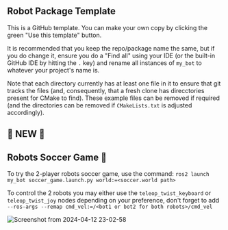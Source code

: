 ## Robot Package Template

This is a GitHub template. You can make your own copy by clicking the green "Use this template" button.

It is recommended that you keep the repo/package name the same, but if you do change it, ensure you do a "Find all" using your IDE (or the built-in GitHub IDE by hitting the `.` key) and rename all instances of `my_bot` to whatever your project's name is.

Note that each directory currently has at least one file in it to ensure that git tracks the files (and, consequently, that a fresh clone has direcctories present for CMake to find). These example files can be removed if required (and the directories can be removed if `CMakeLists.txt` is adjusted accordingly).

🔽 NEW 🔽
---------------------------------------------------------------------------------------------

## Robots Soccer Game 🤖

To try the 2-player robots soccer game, use the command: `ros2 launch my_bot soccer_game.launch.py world:=<soccer.world path>`

To control the 2 robots you may either use the `teleop_twist_keyboard` or `teleop_twist_joy` nodes depending on your preference, don't forget to add `--ros-args --remap cmd_vel:=/<bot1 or bot2 for both robots>/cmd_vel`

![Screenshot from 2024-04-12 23-02-58](https://github.com/MennaMagdie/my_bot/assets/73966691/6ba4391f-c556-42d2-81fe-69d1eb74a5f8)
